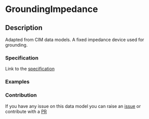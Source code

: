 # GroundingImpedance

## Description 

Adapted from CIM data models. A fixed impedance device used for grounding.
### Specification

Link to the [specification](https://smart-data-models.github.io/dataModel.EnergyCIM/GroundingImpedance/doc/spec.md)
### Examples
### Contribution

 If you have any issue on this data model you can raise an [issue](https://github.com/smart-data-models/dataModel.EnergyCIM/issues)  or contribute with a [PR](https://github.com/smart-data-models/dataModel.EnergyCIM/pulls)